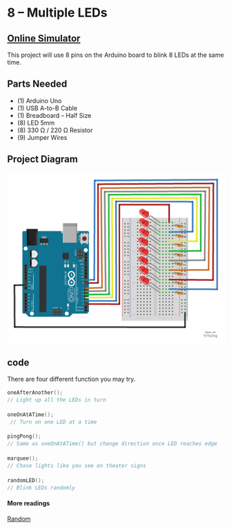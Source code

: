 # 8 – Multiple LEDs
## [Online Simulator](https://www.tinkercad.com/things/1zy9Ra3A7Jw)
This project will use 8 pins on the Arduino board to blink 8 LEDs at the same time.

## Parts Needed
- (1) Arduino Uno
- (1) USB A-to-B Cable
- (1) Breadboard – Half Size
- (8) LED 5mm
- (8) 330 Ω / 220 Ω Resistor
- (9) Jumper Wires

## Project Diagram
![image](../img/8-Multiple-LEDs_LARGE.jpg)

## code
There are four different function you may try.
```c++
oneAfterAnother();  
// Light up all the LEDs in turn

oneOnAtATime();        
 // Turn on one LED at a time

pingPong();             
// Same as oneOnAtATime() but change direction once LED reaches edge

marquee();              
// Chase lights like you see on theater signs

randomLED();
// Blink LEDs randomly
```

#### More readings
[Random](https://www.arduino.cc/reference/en/language/functions/random-numbers/random/)

